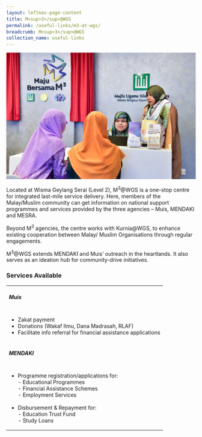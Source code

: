```yaml
---
layout: leftnav-page-content
title: M<sup>3</sup>@WGS
permalink: /useful-links/m3-at-wgs/
breadcrumb: M<sup>3</sup>@WGS
collection_name: useful-links
---
```


![M3@WGS](/images/m3-wgs.jpg)

Located at Wisma Geylang Serai (Level 2), M<sup>3</sup>@WGS is a one-stop centre for integrated last-mile service delivery. Here, members of the Malay/Muslim community can get information on national support programmes and services provided by the three agencies – Muis, MENDAKI and MESRA.

Beyond M<sup>3</sup> agencies, the centre works with Kurnia@WGS, to enhance existing cooperation between Malay/ Muslim Organisations through regular engagements.

M<sup>3</sup>@WGS extends MENDAKI and Muis’ outreach in the heartlands. It also serves as an ideation hub for community-drive initiatives.

### **Services Available**

<table class="table-h">
  <tr>
  <td><h5>Muis</h5></td>
  </tr>
  <tr>
    <td>
      <ul>
        <li>Zakat payment</li>
        <li>Donations (Wakaf Ilmu, Dana Madrasah, RLAF)</li>
        <li>Facilitate info referral for financial assistance applications</li>
      </ul>
    </td>
  </tr>
  <tr>
  <td><h5>MENDAKI</h5></td>
  </tr>  
  <tr>
<td>
  <ul>
    <li>Programme registration/applications for:</li>
        - Educational Programmes<br>
        - Financial Assistance Schemes<br>
        - Employment Services <br><br> 
    <li>Disbursement & Repayment for:</li>
        - Education Trust Fund<br>
        - Study Loans
  </ul>
  </td>
  </tr>
</table>
